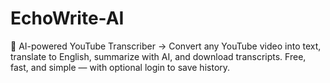 # EchoWrite-AI
🚀 AI-powered YouTube Transcriber → Convert any YouTube video into text, translate to English, summarize with AI, and download transcripts. Free, fast, and simple — with optional login to save history.
